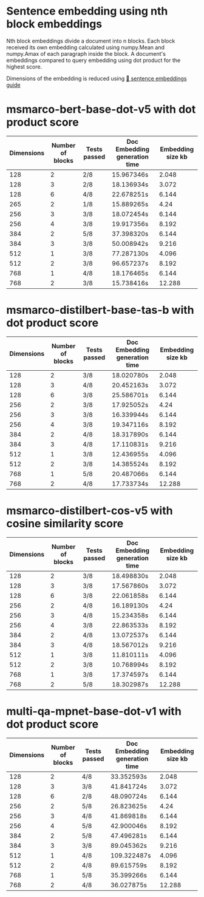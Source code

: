 # Sentence embedding using nth block embeddings
Nth block embeddings divide a document into n blocks. Each block received its own embedding calculated using numpy.Mean and numpy.Amax of each paragraph inside the block.
A document's embeddings compared to query embedding using dot product for the highest score.

Dimensions of the embedding is reduced using [🤗 sentence embeddings guide](https://github.com/UKPLab/sentence-transformers/blob/master/examples/training/distillation/dimensionality_reduction.py)

# msmarco-bert-base-dot-v5 with dot product score
| Dimensions | Number of blocks | Tests passed | Doc Embedding generation time | Embedding size kb |
|------------|------------------|--------------|-------------------------------|-------------------|
| 128 | 2 | 2/8 | 15.967346s | 2.048 |
| 128 | 3 | 2/8 | 18.136934s | 3.072 |
| 128 | 6 | 4/8 | 22.678251s | 6.144 |
| 265 | 2 | 1/8 | 15.889265s | 4.24 |
| 256 | 3 | 3/8 | 18.072454s | 6.144  |
| 256 | 4 | 3/8 | 19.917356s | 8.192 |
| 384 | 2 | 5/8 | 37.398320s | 6.144 |
| 384 | 3 | 3/8 | 50.008942s | 9.216 |
| 512 | 1 | 3/8 | 77.287130s | 4.096  |
| 512 | 2 | 3/8 | 96.657237s | 8.192 |
| 768 | 1 | 4/8 | 18.176465s | 6.144 |
| 768 | 2 | 3/8 | 15.738416s | 12.288 |


# msmarco-distilbert-base-tas-b with dot product score
| Dimensions | Number of blocks | Tests passed | Doc Embedding generation time | Embedding size kb |
|------------|------------------|--------------|-------------------------------|-------------------|
| 128 | 2 | 3/8 | 18.020780s | 2.048 |
| 128 | 3 | 4/8 | 20.452163s | 3.072 |
| 128 | 6 | 3/8 | 25.586701s | 6.144 |
| 256 | 2 | 3/8 | 17.925052s | 4.24 |
| 256 | 3 | 3/8 | 16.339944s | 6.144 |
| 256 | 4 | 3/8 | 19.347116s | 8.192 |
| 384 | 2 | 4/8 | 18.317890s | 6.144 |
| 384 | 3 | 4/8 | 17.110831s | 9.216 |
| 512 | 1 | 3/8 | 12.436955s | 4.096 |
| 512 | 2 | 3/8 | 14.385524s | 8.192 |
| 768 | 1 | 5/8 | 20.487066s | 6.144 |
| 768 | 2 | 4/8 | 17.733734s | 12.288 |


# msmarco-distilbert-cos-v5 with cosine similarity score
| Dimensions | Number of blocks | Tests passed | Doc Embedding generation time | Embedding size kb |
|------------|------------------|--------------|-------------------------------|-------------------|
| 128 | 2 | 3/8 | 18.498830s | 2.048 |
| 128 | 3 | 3/8 | 17.567860s | 3.072 |
| 128 | 6 | 3/8 | 22.061858s | 6.144 |
| 256 | 2 | 4/8 | 16.189130s | 4.24 |
| 256 | 3 | 4/8 | 15.234358s | 6.144 |
| 256 | 4 | 3/8 | 22.863533s | 8.192 |
| 384 | 2 | 4/8 | 13.072537s | 6.144 |
| 384 | 3 | 4/8 | 18.567012s | 9.216 |
| 512 | 1 | 3/8 | 11.810111s | 4.096 |
| 512 | 2 | 3/8 | 10.768994s | 8.192 |
| 768 | 1 | 3/8 | 17.374597s | 6.144 |
| 768 | 2 | 5/8 | 18.302987s | 12.288 |


# multi-qa-mpnet-base-dot-v1 with dot product score
| Dimensions | Number of blocks | Tests passed | Doc Embedding generation time | Embedding size kb |
|------------|------------------|--------------|-------------------------------|-------------------|
| 128 | 2 | 4/8 | 33.352593s  | 2.048 |
| 128 | 3 | 3/8 | 41.841724s  | 3.072 |
| 128 | 6 | 2/8 | 48.090724s  | 6.144 |
| 256 | 2 | 5/8 | 26.823625s  | 4.24  |
| 256 | 3 | 4/8 | 41.869818s  | 6.144 |
| 256 | 4 | 5/8 | 42.900046s  | 8.192 |
| 384 | 2 | 5/8 | 47.496281s  | 6.144 |
| 384 | 3 | 3/8 | 89.045362s  | 9.216 |
| 512 | 1 | 4/8 | 109.322487s | 4.096 |
| 512 | 2 | 4/8 | 89.615759s  | 8.192 |
| 768 | 1 | 5/8 | 35.399266s  | 6.144 |
| 768 | 2 | 4/8 | 36.027875s  | 12.288 |